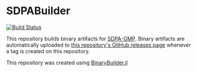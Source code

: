 # SDPABuilder

[![Build Status](https://travis-ci.org/ericphanson/SDPA_GMP_Builder.svg?branch=master)](https://travis-ci.org/JuliaOpt/SDPABuilder)

This repository builds binary artifacts for [SDPA-GMP](http://sdpa.sourceforge.net/).
Binary artifacts are automatically uploaded to
[this repository's GitHub releases page](https://github.com/JuliaOpt/SDPABuilder/releases)
whenever a tag is created on this repository.

This repository was created using [BinaryBuilder.jl](https://github.com/JuliaPackaging/BinaryBuilder.jl)
